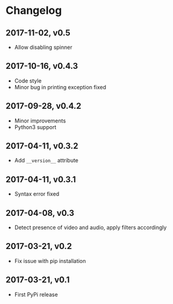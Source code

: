 # Changelog

## 2017-11-02, v0.5

- Allow disabling spinner

## 2017-10-16, v0.4.3

- Code style
- Minor bug in printing exception fixed

## 2017-09-28, v0.4.2

- Minor improvements
- Python3 support

## 2017-04-11, v0.3.2

- Add `__version__` attribute

## 2017-04-11, v0.3.1

- Syntax error fixed

## 2017-04-08, v0.3

- Detect presence of video and audio, apply filters accordingly

## 2017-03-21, v0.2

- Fix issue with pip installation

## 2017-03-21, v0.1

- First PyPi release